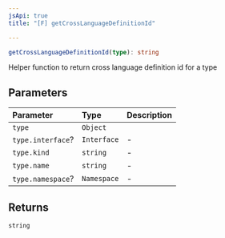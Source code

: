 ```yaml
---
jsApi: true
title: "[F] getCrossLanguageDefinitionId"

---
```

```ts
getCrossLanguageDefinitionId(type): string
```

Helper function to return cross language definition id for a type

## Parameters

| Parameter | Type | Description |
| :------ | :------ | :------ |
| `type` | `Object` |  |
| `type.interface`? | `Interface` | - |
| `type.kind` | `string` | - |
| `type.name` | `string` | - |
| `type.namespace`? | `Namespace` | - |

## Returns

`string`
